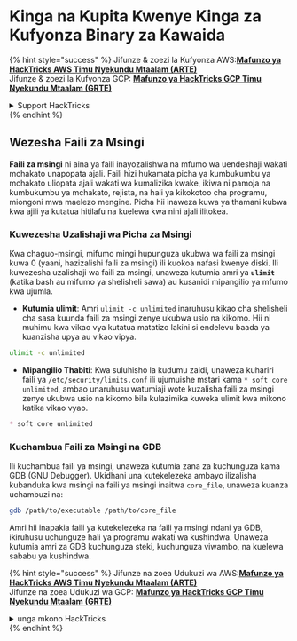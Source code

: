 # Kinga na Kupita Kwenye Kinga za Kufyonza Binary za Kawaida

{% hint style="success" %}
Jifunze & zoezi la Kufyonza AWS:<img src="/.gitbook/assets/arte.png" alt="" data-size="line">[**Mafunzo ya HackTricks AWS Timu Nyekundu Mtaalam (ARTE)**](https://training.hacktricks.xyz/courses/arte)<img src="/.gitbook/assets/arte.png" alt="" data-size="line">\
Jifunze & zoezi la Kufyonza GCP: <img src="/.gitbook/assets/grte.png" alt="" data-size="line">[**Mafunzo ya HackTricks GCP Timu Nyekundu Mtaalam (GRTE)**<img src="/.gitbook/assets/grte.png" alt="" data-size="line">](https://training.hacktricks.xyz/courses/grte)

<details>

<summary>Support HackTricks</summary>

* Angalia [**mpango wa michango**](https://github.com/sponsors/carlospolop)!
* **Jiunge na** 💬 [**Kikundi cha Discord**](https://discord.gg/hRep4RUj7f) au kikundi cha [**telegram**](https://t.me/peass) au **tufuate** kwenye **Twitter** 🐦 [**@hacktricks\_live**](https://twitter.com/hacktricks\_live)**.**
* **Shiriki mbinu za kufyonza kwa kuwasilisha PRs kwa** [**HackTricks**](https://github.com/carlospolop/hacktricks) na [**HackTricks Cloud**](https://github.com/carlospolop/hacktricks-cloud) repos za github.

</details>
{% endhint %}

## Wezesha Faili za Msingi

**Faili za msingi** ni aina ya faili inayozalishwa na mfumo wa uendeshaji wakati mchakato unapopata ajali. Faili hizi hukamata picha ya kumbukumbu ya mchakato uliopata ajali wakati wa kumalizika kwake, ikiwa ni pamoja na kumbukumbu ya mchakato, rejista, na hali ya kikokotoo cha programu, miongoni mwa maelezo mengine. Picha hii inaweza kuwa ya thamani kubwa kwa ajili ya kutatua hitilafu na kuelewa kwa nini ajali ilitokea.

### **Kuwezesha Uzalishaji wa Picha za Msingi**

Kwa chaguo-msingi, mifumo mingi hupunguza ukubwa wa faili za msingi kuwa 0 (yaani, hazizalishi faili za msingi) ili kuokoa nafasi kwenye diski. Ili kuwezesha uzalishaji wa faili za msingi, unaweza kutumia amri ya **`ulimit`** (katika bash au mifumo ya shelisheli sawa) au kusanidi mipangilio ya mfumo kwa ujumla.

* **Kutumia ulimit**: Amri `ulimit -c unlimited` inaruhusu kikao cha shelisheli cha sasa kuunda faili za msingi zenye ukubwa usio na kikomo. Hii ni muhimu kwa vikao vya kutatua matatizo lakini si endelevu baada ya kuanzisha upya au vikao vipya.
```bash
ulimit -c unlimited
```
* **Mipangilio Thabiti**: Kwa suluhisho la kudumu zaidi, unaweza kuhariri faili ya `/etc/security/limits.conf` ili ujumuishe mstari kama `* soft core unlimited`, ambao unaruhusu watumiaji wote kuzalisha faili za msingi zenye ukubwa usio na kikomo bila kulazimika kuweka ulimit kwa mikono katika vikao vyao.
```markdown
* soft core unlimited
```
### **Kuchambua Faili za Msingi na GDB**

Ili kuchambua faili ya msingi, unaweza kutumia zana za kuchunguza kama GDB (GNU Debugger). Ukidhani una kutekelezeka ambayo ilizalisha kubanduka kwa msingi na faili ya msingi inaitwa `core_file`, unaweza kuanza uchambuzi na:
```bash
gdb /path/to/executable /path/to/core_file
```
Amri hii inapakia faili ya kutekelezeka na faili ya msingi ndani ya GDB, ikiruhusu uchunguze hali ya programu wakati wa kushindwa. Unaweza kutumia amri za GDB kuchunguza steki, kuchunguza viwambo, na kuelewa sababu ya kushindwa.

{% hint style="success" %}
Jifunze na zoea Udukuzi wa AWS:<img src="/.gitbook/assets/arte.png" alt="" data-size="line">[**Mafunzo ya HackTricks AWS Timu Nyekundu Mtaalam (ARTE)**](https://training.hacktricks.xyz/courses/arte)<img src="/.gitbook/assets/arte.png" alt="" data-size="line">\
Jifunze na zoea Udukuzi wa GCP: <img src="/.gitbook/assets/grte.png" alt="" data-size="line">[**Mafunzo ya HackTricks GCP Timu Nyekundu Mtaalam (GRTE)**<img src="/.gitbook/assets/grte.png" alt="" data-size="line">](https://training.hacktricks.xyz/courses/grte)

<details>

<summary>unga mkono HackTricks</summary>

* Angalia [**mpango wa michango**](https://github.com/sponsors/carlospolop)!
* **Jiunge na** 💬 [**Kikundi cha Discord**](https://discord.gg/hRep4RUj7f) au kikundi cha [**telegram**](https://t.me/peass) au **tufuate** kwenye **Twitter** 🐦 [**@hacktricks\_live**](https://twitter.com/hacktricks\_live)**.**
* **Shiriki mbinu za udukuzi kwa kuwasilisha PRs kwa** [**HackTricks**](https://github.com/carlospolop/hacktricks) na [**HackTricks Cloud**](https://github.com/carlospolop/hacktricks-cloud) github repos.

</details>
{% endhint %}
